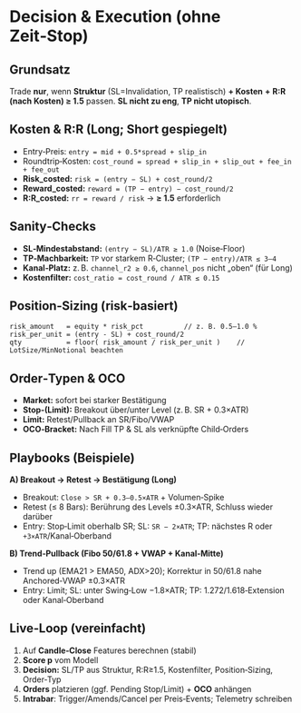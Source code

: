 # Decision & Execution (ohne Zeit‑Stop)

## Grundsatz
Trade **nur**, wenn **Struktur** (SL=Invalidation, TP realistisch) **+ Kosten** **+** **R:R (nach Kosten) ≥ 1.5** passen. **SL nicht zu eng**, **TP nicht utopisch**.

## Kosten & R:R (Long; Short gespiegelt)
- Entry‑Preis: `entry = mid + 0.5*spread + slip_in`
- Roundtrip‑Kosten: `cost_round = spread + slip_in + slip_out + fee_in + fee_out`
- **Risk_costed:** `risk = (entry − SL) + cost_round/2`
- **Reward_costed:** `reward = (TP − entry) − cost_round/2`
- **R:R_costed:** `rr = reward / risk` → **≥ 1.5** erforderlich

## Sanity‑Checks
- **SL‑Mindestabstand:** `(entry − SL)/ATR ≥ 1.0` (Noise‑Floor)  
- **TP‑Machbarkeit:** `TP` vor starkem R‑Cluster; `(TP − entry)/ATR ≤ 3–4`  
- **Kanal‑Platz:** z. B. `channel_r2 ≥ 0.6`, `channel_pos` nicht „oben“ (für Long)  
- **Kostenfilter:** `cost_ratio = cost_round / ATR ≤ 0.15`

## Position‑Sizing (risk‑basiert)
```
risk_amount   = equity * risk_pct          // z. B. 0.5–1.0 %
risk_per_unit = (entry - SL) + cost_round/2
qty           = floor( risk_amount / risk_per_unit )    // LotSize/MinNotional beachten
```

## Order‑Typen & OCO
- **Market:** sofort bei starker Bestätigung
- **Stop‑(Limit):** Breakout über/unter Level (z. B. SR + 0.3×ATR)
- **Limit:** Retest/Pullback an SR/Fibo/VWAP
- **OCO‑Bracket:** Nach Fill TP & SL als verknüpfte Child‑Orders

## Playbooks (Beispiele)
**A) Breakout → Retest → Bestätigung (Long)**
- Breakout: `Close > SR + 0.3–0.5×ATR` + Volumen‑Spike
- Retest (≤ 8 Bars): Berührung des Levels ±0.3×ATR, Schluss wieder darüber
- Entry: Stop‑Limit oberhalb SR; SL: `SR − 2×ATR`; TP: nächstes R oder `+3×ATR`/Kanal‑Oberband

**B) Trend‑Pullback (Fibo 50/61.8 + VWAP + Kanal‑Mitte)**
- Trend up (EMA21 > EMA50, ADX>20); Korrektur in 50/61.8 nahe Anchored‑VWAP ±0.3×ATR
- Entry: Limit; SL: unter Swing‑Low −1.8×ATR; TP: 1.272/1.618‑Extension oder Kanal‑Oberband

## Live‑Loop (vereinfacht)
1) Auf **Candle‑Close** Features berechnen (stabil)  
2) **Score p** vom Modell  
3) **Decision:** SL/TP aus Struktur, R:R≥1.5, Kostenfilter, Position‑Sizing, Order‑Typ  
4) **Orders** platzieren (ggf. Pending Stop/Limit) + **OCO** anhängen  
5) **Intrabar**: Trigger/Amends/Cancel per Preis‑Events; Telemetry schreiben
